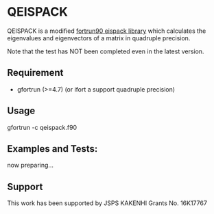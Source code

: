# QEISPACK

QEISPACK is a modified [fortrun90 eispack library](https://people.sc.fsu.edu/~jburkardt/f_src/eispack/eispack.html) which calculates the eigenvalues and eigenvectors of a matrix in quadruple precision.

Note that the test has NOT been completed even in the latest version.


## Requirement

- gfortrun (>=4.7) (or ifort a support quadruple precision)

## Usage

   gfortrun -c qeispack.f90

## Examples and Tests:

   now preparing...
   

## Support 

This work has been supported by JSPS KAKENHI Grants No. 16K17767
      